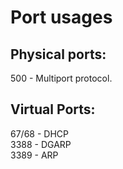 # Port usages

## Physical ports:
500 - Multiport protocol.

## Virtual Ports:
67/68 - DHCP\
3388 - DGARP\
3389 - ARP
